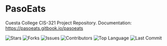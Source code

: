 # PasoEats
Cuesta College CIS-321 Project Repository.
Documentation:
https://pasoeats.gitbook.io/pasoeats

<p align="left">
  <img src="https://img.shields.io/github/stars/brianrey/PasoEats?style=social" alt="Stars" />
  <img src="https://img.shields.io/github/forks/brianrey/PasoEats?style=social" alt="Forks" />
  <img src="https://img.shields.io/github/issues/brianrey/PasoEats" alt="Issues" />
  <img src="https://img.shields.io/github/contributors/brianrey/PasoEats" alt="Contributors" />
  <img src="https://img.shields.io/github/languages/top/brianrey/PasoEats?style=flat-square" alt="Top Language" />
  <img src="https://img.shields.io/github/last-commit/brianrey/PasoEats?style=flat-square" alt="Last Commit" />
</p>

<p align="left">
  <img src="https://github-readme-stats.vercel.app/api/pin/?username=brianrey&repo=PasoEats&theme=default" alt="" />
</p>
